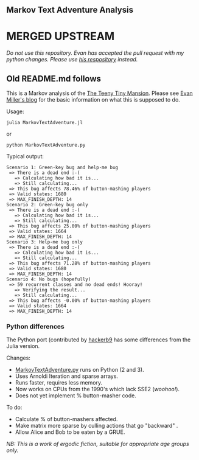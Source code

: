 Markov Text Adventure Analysis
--

# MERGED UPSTREAM

*Do not use this repository. Evan has accepted the pull request
with my python changes. Please use [his respository](https://github.com/evanmiller/MarkovTextAdventure) instead.*

## Old README.md follows

This is a Markov analysis of the [The Teeny Tiny Mansion](http://svn.clifford.at/handicraft/2017/tttm/README).
Please see [Evan Miller's blog](http://www.evanmiller.org/adventure-games-and-eigenvalues.html)
for the basic information on what this is supposed to do.

Usage:

    julia MarkovTextAdventure.jl

or

    python MarkovTextAdventure.py

Typical output:

```
Scenario 1: Green-key bug and help-me bug
 => There is a dead end :-(
   => Calculating how bad it is...
   => Still calculating...
 => This bug affects 78.46% of button-mashing players
 => Valid states: 1680
 => MAX_FINISH_DEPTH: 14
Scenario 2: Green-key bug only
 => There is a dead end :-(
   => Calculating how bad it is...
   => Still calculating...
 => This bug affects 25.00% of button-mashing players
 => Valid states: 1664
 => MAX_FINISH_DEPTH: 14
Scenario 3: Help-me bug only
 => There is a dead end :-(
   => Calculating how bad it is...
   => Still calculating...
 => This bug affects 71.28% of button-mashing players
 => Valid states: 1680
 => MAX_FINISH_DEPTH: 14
Scenario 4: No bugs (hopefully)
 => 59 recurrent classes and no dead ends! Hooray!
   => Verifying the result...
   => Still calculating...
 => This bug affects -0.00% of button-mashing players
 => Valid states: 1664
 => MAX_FINISH_DEPTH: 14
```

### Python differences

The Python port (contributed by [hackerb9](https://github.com/hackerb9)
has some differences from the Julia version.

Changes:
   * [MarkovTextAdventure.py](MarkovTextAdventure.py) runs on Python (2 and 3).
   * Uses Arnoldi Iteration and sparse arrays.
   * Runs faster, requires less memory.
   * Now works on CPUs from the 1990's which lack SSE2 (*woohoo!*).
   * Does not yet implement % button-masher code.
   
To do:
   * Calculate % of button-mashers affected.
   * Make matrix more sparse by culling actions that go "backward" .
   * Allow Alice and Bob to be eaten by a GRUE.

*NB: This is a work of ergodic fiction, suitable for appropriate age groups only.*
